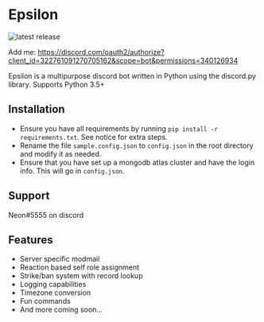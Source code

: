 # Epsilon
![latest release](https://img.shields.io/badge/latest%20release-0.5.2-brightgreen.svg)

Add me: https://discord.com/oauth2/authorize?client_id=322761091270705162&scope=bot&permissions=340126934

Epsilon is a multipurpose discord bot written in Python using the discord.py library.
Supports Python 3.5+

## Installation
* Ensure you have all requirements by running `pip install -r requirements.txt`. See notice for extra steps.
* Rename the file `sample.config.json` to `config.json` in the root directory and modify it as needed.
* Ensure that you have set up a mongodb atlas cluster and have the login info. This will go in `config.json`.

## Support
Neon#5555 on discord

## Features
* Server specific modmail
* Reaction based self role assignment
* Strike/ban system with record lookup
* Logging capabilities
* Timezone conversion
* Fun commands
* And more coming soon...
